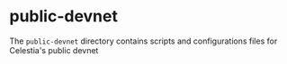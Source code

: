 # public-devnet

The `public-devnet` directory contains scripts and configurations files for Celestia's public devnet